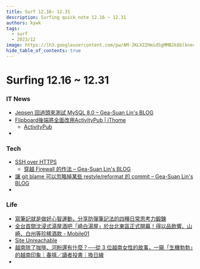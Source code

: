 ```yaml
---
title: Surf 12.16~ 12.31
description: Surfing quick note 12.16 ~ 12.31
authors: kywk
tags:
  - surf
  - 2023/12
image: https://lh3.googleusercontent.com/pw/AM-JKLXZZHmidSgMMB2k8blkneclNRysPXLr__G7rZ4hPi2sN0jC67PHAbX1MyFj8hQX_MTZ6bwIMPwCyu2fu1bU0ZXSX09eu-OlSDb4U-9haUS_wgnVPLaCM6WQLsRbsnocF8X5Edmt35rDjytljbNEMsaf8A=w800-no?authuser=0
hide_table_of_contents: true
---
```


Surfing 12.16 ~ 12.31
==================

### IT News

- [Jepsen 回過頭來測試 MySQL 8.0 – Gea-Suan Lin's BLOG](https://blog.gslin.org/archives/2023/12/20/11535/)
- [Flipboard後端將全面改用ActivityPub | iThome](https://www.ithome.com.tw/news/160431)
	- [ActivityPub](https://www.w3.org/TR/activitypub/)
- 

### Tech

- [SSH over HTTPS](https://trofi.github.io/posts/295-ssh-over-https.html)
	- [穿越 Firewall 的作法 – Gea-Suan Lin's BLOG](https://blog.gslin.org/archives/2023/12/24/11551/)
- [讓 git blame 可以忽略掉某些 restyle/reformat 的 commit – Gea-Suan Lin's BLOG](https://blog.gslin.org/archives/2023/12/23/11545/)
- 

### Life

- [寫筆記就是做好心智運動，分享防彈筆記法的四種日常思考力鍛鍊](https://www.playpcesor.com/2023/12/bulletproof-journaling-mental-exercise.html)
- [全台首間沈浸式湯屋酒吧「崎白湯屋」於台北東區正式開幕！得以品飲響、山崎、白州等珍稀酒款 - Mobile01](https://www.mobile01.com/topicdetail.php?f=580&t=6895744)
- [Site Unreachable](https://www.mobile01.com/topicdetail.php?f=204&t=6894032)
- [越南除了咖啡、河粉還有什麼？──從 3 位越南女性的故事，一窺「生機勃勃」的越南印象｜春嘻／讀者投書｜換日線](https://crossing.cw.com.tw/article/18484)
- 
